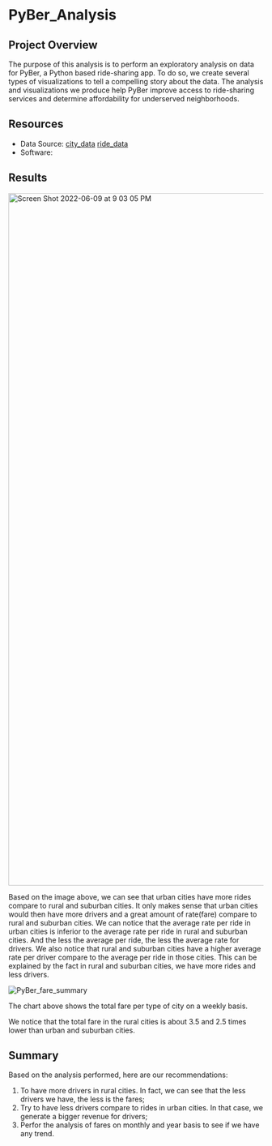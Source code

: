 # PyBer_Analysis

## Project Overview
The purpose of this analysis is to perform an exploratory analysis on data for PyBer, a Python based ride-sharing app. To do so, we create several types of visualizations to tell a compelling story about the data. The analysis and visualizations we produce help PyBer improve access to ride-sharing services and determine affordability for underserved neighborhoods. 
## Resources
- Data Source: [city_data](Resources/city_data.csv) [ride_data](Resources/ride_data.csv)
- Software: 

## Results

<img width="1367" alt="Screen Shot 2022-06-09 at 9 03 05 PM" src="https://user-images.githubusercontent.com/77806210/172982141-9003c1ce-ee31-4ce3-844d-0416eacd0d9d.png">

Based on the image above, we can see that urban cities have more rides compare to rural and suburban cities. It only makes sense that urban cities would then have more drivers and a great amount of rate(fare) compare to rural and suburban cities. We can notice that the average rate per ride in urban cities is inferior to the average rate per ride in rural and suburban cities. And the less the average per ride, the less the average rate for drivers.
We also notice that rural and suburban cities have a higher average rate per driver compare to the average per ride in those cities. This can be explained by the fact in rural and suburban cities, we have more rides and less drivers.

![PyBer_fare_summary](https://user-images.githubusercontent.com/77806210/172983908-a3a42f50-3517-4779-9a25-fec8a5f8d5e4.png)

The chart above shows the total fare per type of city on a weekly basis.

We notice that the total fare  in the rural cities is about 3.5 and 2.5 times lower than urban and suburban cities.

## Summary

Based on the analysis performed, here are our recommendations:

1. To have more drivers in rural cities. In fact, we can see that the less drivers we have, the less is the fares;
2. Try to have less drivers compare to rides in urban cities. In that case, we generate a bigger revenue for drivers;
3. Perfor the analysis of fares on monthly and year basis to see if we have any trend.

